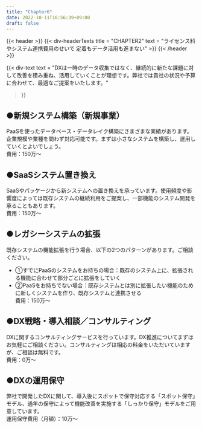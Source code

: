 ```yaml
---
title: "Chapter6"
date: 2022-10-11T16:56:39+09:00
draft: false
---
```


{{< header >}}
    {{< div-headerTexts
        title = "CHAPTER2"
        text = "ライセンス料やシステム連携費用のせいで 定着もデータ活用も進まない"
    >}}
{{< /header >}}

{{< div-text
    text = "DXは一時のデータ収集ではなく、継続的に新たな課題に対して改善を積み重ね、活用していくことが理想です。弊社では貴社の状況や予算に合わせて、最適なご提案をいたします。"
>}} 



## ●新規システム構築（新規事業）

PaaSを使ったデータベース・データレイク構築にさまざまな実績があります。企業規模や業種を問わず対応可能です。まずは小さなシステムを構築し、運用していくとよいでしょう。  
費用：150万〜


## ●SaaSシステム置き換え

SaaSやパッケージから新システムへの置き換えを承っています。使用頻度や影響度によっては既存システムの継続利用をご提案し、一部機能のシステム開発を承ることもあります。  
費用：150万〜


## ●レガシーシステムの拡張

既存システムの機能拡張を行う場合、以下の2つのパターンがあります。ご相談ください。
* ①すでにPaaSのシステムをお持ちの場合：既存のシステム上に、拡張される機能に合わせて部分ごとに拡張をしていく  
* ②PaaSをお持ちでない場合：既存システムとは別に拡張したい機能のために新しくシステムを作り、既存システムと連携させる  
費用：150万〜

## ●DX戦略・導入相談／コンサルティング

DXに関するコンサルティングサービスを行っています。DX推進についてまずはお気軽にご相談ください。コンサルティングは相応の料金をいただいていますが、ご相談は無料です。  
費用：0万〜

## ●DXの運用保守  

弊社で開発したDXに関して、導入後にスポットで保守対応する「スポット保守」モデル、通年の保守によって機能改善を実施する「しっかり保守」モデルをご用意しています。  
運用保守費用（月額）：10万〜

